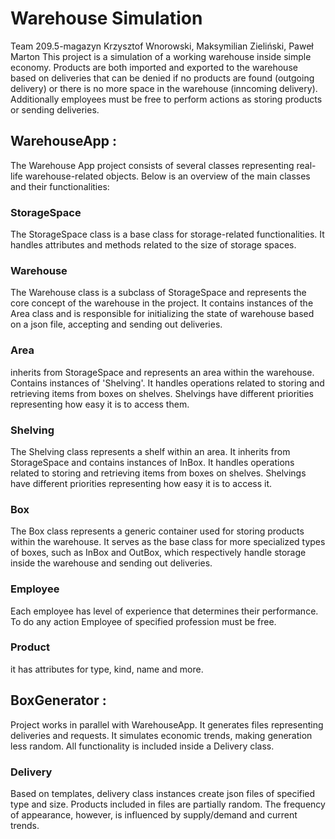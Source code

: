 # Warehouse Simulation

Team 209.5-magazyn
Krzysztof Wnorowski, Maksymilian Zieliński, Paweł Marton
This project is a simulation of a working warehouse inside simple economy. Products are both imported and exported to the warehouse based on deliveries that can be denied if no products are found (outgoing delivery) or there is no more space in the warehouse (inncoming delivery). Additionally employees must be free to perform actions as storing products or sending deliveries. 

## WarehouseApp :
The Warehouse App project consists of several classes representing real-life warehouse-related objects. Below is an overview of the main classes and their functionalities:

### StorageSpace
The StorageSpace class is a base class for storage-related functionalities. It handles attributes and methods related to the size of storage spaces.

### Warehouse
The Warehouse class is a subclass of StorageSpace and represents the core concept of the warehouse in the project. It contains instances of the Area class and is responsible for initializing the state of warehouse based on a json file, accepting and sending out deliveries.

### Area
inherits from StorageSpace and represents an area within the warehouse. Contains instances of 'Shelving'. It handles operations related to storing and retrieving items from boxes on shelves. Shelvings have different priorities representing how easy it is to access them.

### Shelving
The Shelving class represents a shelf within an area. It inherits from StorageSpace and contains instances of InBox. It handles operations related to storing and retrieving items from boxes on shelves. Shelvings have different priorities representing how easy it is to access it.

### Box
The Box class represents a generic container used for storing products within the warehouse. It serves as the base class for more specialized types of boxes, such as InBox and OutBox, which respectively handle storage inside the warehouse and sending out deliveries.

### Employee
Each employee has level of experience that determines their performance. To do any action Employee of specified profession must be free.

### Product
it has attributes for type, kind, name and more.

## BoxGenerator :
Project works in parallel with WarehouseApp. It generates files representing deliveries and requests. It simulates economic trends, making generation less random. All functionality is included inside a Delivery class.

### Delivery
Based on templates, delivery class instances create json files of specified type and size. Products included in files are partially random. The frequency of appearance, however, is influenced by supply/demand and current trends.  
